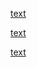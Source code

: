 [text](<Hệ mật mã khóa công khai.md>)

[text](<Hệ mật mã RSA.md>)

[text](<Phương pháp lưới và thuật toán LLL giảm lưới.md>)
